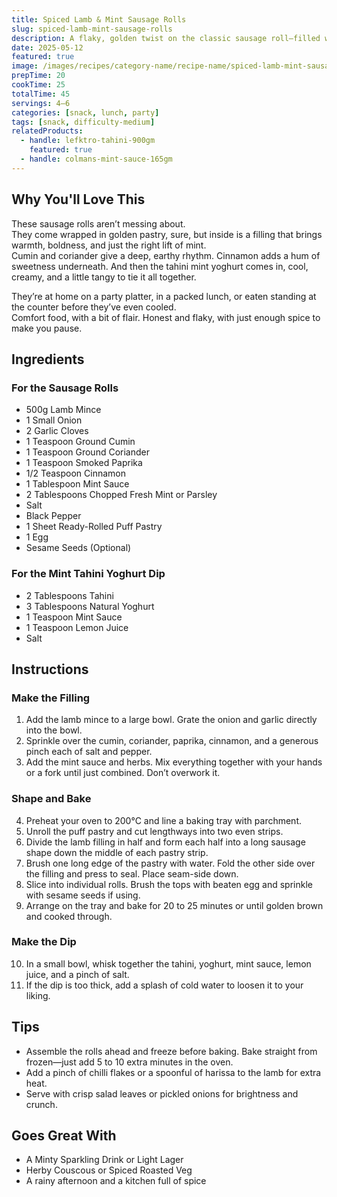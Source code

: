 ```yaml
---
title: Spiced Lamb & Mint Sausage Rolls
slug: spiced-lamb-mint-sausage-rolls
description: A flaky, golden twist on the classic sausage roll—filled with warm-spiced lamb, fresh herbs, and served with a creamy mint and tahini yoghurt dip.
date: 2025-05-12
featured: true
image: /images/recipes/category-name/recipe-name/spiced-lamb-mint-sausage-rolls.webp
prepTime: 20
cookTime: 25
totalTime: 45
servings: 4–6
categories: [snack, lunch, party]
tags: [snack, difficulty-medium]
relatedProducts:
  - handle: lefktro-tahini-900gm
    featured: true
  - handle: colmans-mint-sauce-165gm
---
```


## Why You'll Love This

These sausage rolls aren’t messing about.  
They come wrapped in golden pastry, sure, but inside is a filling that brings warmth, boldness, and just the right lift of mint.  
Cumin and coriander give a deep, earthy rhythm. Cinnamon adds a hum of sweetness underneath. And then the tahini mint yoghurt comes in, cool, creamy, and a little tangy to tie it all together.

They’re at home on a party platter, in a packed lunch, or eaten standing at the counter before they’ve even cooled.  
Comfort food, with a bit of flair. Honest and flaky, with just enough spice to make you pause.

## Ingredients

### For the Sausage Rolls

- 500g Lamb Mince  
- 1 Small Onion  
- 2 Garlic Cloves  
- 1 Teaspoon Ground Cumin  
- 1 Teaspoon Ground Coriander  
- 1 Teaspoon Smoked Paprika  
- 1/2 Teaspoon Cinnamon  
- 1 Tablespoon Mint Sauce  
- 2 Tablespoons Chopped Fresh Mint or Parsley  
- Salt  
- Black Pepper  
- 1 Sheet Ready-Rolled Puff Pastry  
- 1 Egg  
- Sesame Seeds (Optional)  

### For the Mint Tahini Yoghurt Dip

- 2 Tablespoons Tahini  
- 3 Tablespoons Natural Yoghurt  
- 1 Teaspoon Mint Sauce  
- 1 Teaspoon Lemon Juice  
- Salt  

## Instructions

### Make the Filling

1. Add the lamb mince to a large bowl. Grate the onion and garlic directly into the bowl.  
2. Sprinkle over the cumin, coriander, paprika, cinnamon, and a generous pinch each of salt and pepper.  
3. Add the mint sauce and herbs. Mix everything together with your hands or a fork until just combined. Don’t overwork it.

### Shape and Bake

4. Preheat your oven to 200°C and line a baking tray with parchment.  
5. Unroll the puff pastry and cut lengthways into two even strips.  
6. Divide the lamb filling in half and form each half into a long sausage shape down the middle of each pastry strip.  
7. Brush one long edge of the pastry with water. Fold the other side over the filling and press to seal. Place seam-side down.  
8. Slice into individual rolls. Brush the tops with beaten egg and sprinkle with sesame seeds if using.  
9. Arrange on the tray and bake for 20 to 25 minutes or until golden brown and cooked through.

### Make the Dip

10. In a small bowl, whisk together the tahini, yoghurt, mint sauce, lemon juice, and a pinch of salt.  
11. If the dip is too thick, add a splash of cold water to loosen it to your liking.

## Tips

- Assemble the rolls ahead and freeze before baking. Bake straight from frozen—just add 5 to 10 extra minutes in the oven.  
- Add a pinch of chilli flakes or a spoonful of harissa to the lamb for extra heat.  
- Serve with crisp salad leaves or pickled onions for brightness and crunch.

## Goes Great With

- A Minty Sparkling Drink or Light Lager  
- Herby Couscous or Spiced Roasted Veg  
- A rainy afternoon and a kitchen full of spice